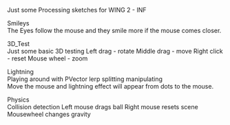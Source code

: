 Just some Processing sketches for WING 2 - INF

Smileys  
The Eyes follow the mouse and they smile more if the mouse comes closer.  

3D_Test  
Just some basic 3D testing
Left drag - rotate
Middle drag  - move
Right click - reset
Mouse wheel - zoom

Lightning  
Playing around with PVector lerp splitting manipulating  
Move the mouse and lightning effect will appear from dots to the mouse.  

Physics  
Collision detection
Left mouse drags ball
Right mouse resets scene
Mousewheel changes gravity